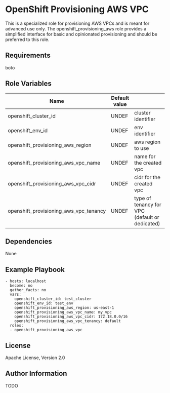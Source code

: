 OpenShift Provisioning AWS VPC
=========

This is a specialized role for provisioning AWS VPCs and is meant for advanced use only. The openshift_provisioning_aws role provides a simplified interface for basic and opinionated provisioning and should be preferred to this role.

Requirements
------------

boto

Role Variables
--------------

| Name                                   | Default value                                       |                     |
|----------------------------------------|-----------------------------------------------------|---------------------|
| openshift_cluster_id                   | UNDEF | cluster identifier       |
| openshift_env_id                       | UNDEF | env identifier           |
| openshift_provisioning_aws_region      | UNDEF | aws region to use        |
| openshift_provisioning_aws_vpc_name    | UNDEF | name for the created vpc |
| openshift_provisioning_aws_vpc_cidr    | UNDEF | cidr for the created vpc |
| openshift_provisioning_aws_vpc_tenancy | UNDEF | type of tenancy for VPC (default or dedicated) |

Dependencies
------------

None

Example Playbook
----------------
```
- hosts: localhost
  become: no
  gather_facts: no
  vars:
    openshift_cluster_id: test_cluster
    openshift_env_id: test_env
    openshift_provisioning_aws_region: us-east-1
    openshift_provisioning_aws_vpc_name: my_vpc
    openshift_provisioning_aws_vpc_cidr: 172.18.0.0/16
    openshift_provisioning_aws_vpc_tenancy: default
  roles:
  - openshift_provisioning_aws_vpc

```

License
-------

Apache License, Version 2.0

Author Information
-----------------
TODO

